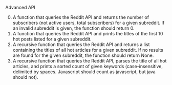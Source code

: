Advanced API

0. A function that queries the Reddit API and returns the number of subscribers (not active users, total subscribers) for a given subreddit. If an invalid subreddit is given, the function should return 0.
1. A function that queries the Reddit API and prints the titles of the first 10 hot posts listed for a given subreddit.
2. A recursive function that queries the Reddit API and returns a list containing the titles of all hot articles for a given subreddit. If no results are found for the given subreddit, the function should return None.
3. A recursive function that queries the Reddit API, parses the title of all hot articles, and prints a sorted count of given keywords (case-insensitive, delimited by spaces. Javascript should count as javascript, but java should not).
